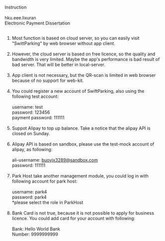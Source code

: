 Instruction
<br><br>
hku.eee.lixuran<br>
Electronic Payment Dissertation
<br><br>
1. Most function is based on cloud server, so you can easily visit "SwittParking" by web browser without app client.
<br><br>
2. However, the cloud server is based on free licence, so the quality and bandwidth is very limited. Maybe the app's performance is bad result of bad server. That will be better in local-server.
<br><br>
3. App client is not necessary, but the QR-scan is limited in web browser because of no support for web-kit.
<br><br>
4. You could register a new account of SwiftParking, also using the following test account:
<br><br>
username: test<br>
password: 123456<br>
payment password: 111111
<br><br>
5. Suppot Alipay to top up balance. Take a notice that the alipay API is closed on Sunday.
<br><br>
6. Alipay API is based on sandbox, please use the test-mock account of alipay, as following:
<br><br>
ali-username: buoyjx3289@sandbox.com<br>
password: 111111
<br><br>
7. Park Host take another management module, you could log in with following account for park host:
<br><br>
username: park4<br>
password: park4<br>
*please select the role in ParkHost
<br><br>
8. Bank Card is not true, because it is not possible to apply for business licence. You could add card for your account with following:
<br><br>
Bank: Hello World Bank<br>
Number: 9999999999